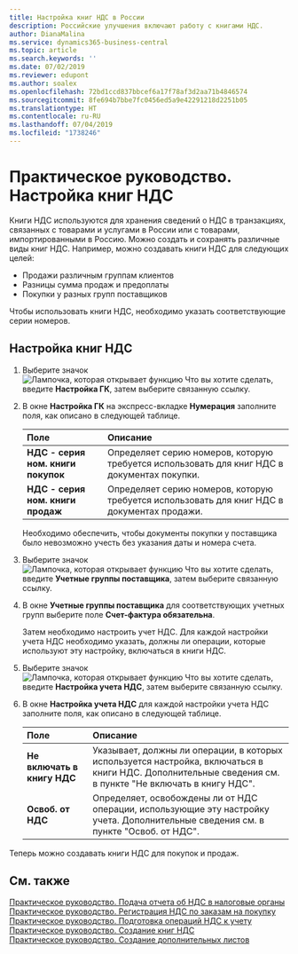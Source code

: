 ```yaml
---
title: Настройка книг НДС в России
description: Российские улучшения включают работу с книгами НДС.
author: DianaMalina
ms.service: dynamics365-business-central
ms.topic: article
ms.search.keywords: ''
ms.date: 07/02/2019
ms.reviewer: edupont
ms.author: soalex
ms.openlocfilehash: 72bd1ccd837bbcef6a17f78af3d2aa71b4846574
ms.sourcegitcommit: 8fe694b7bbe7fc0456ed5a9e42291218d2251b05
ms.translationtype: HT
ms.contentlocale: ru-RU
ms.lasthandoff: 07/04/2019
ms.locfileid: "1738246"
---
```

# <a name="how-to-set-up-vat-ledgers"></a>Практическое руководство. Настройка книг НДС

Книги НДС используются для хранения сведений о НДС в транзакциях, связанных с товарами и услугами в России или с товарами, импортированными в Россию. Можно создать и сохранять различные виды книг НДС. Например, можно создавать книги НДС для следующих целей:  

- Продажи различным группам клиентов
- Разницы сумма продаж и предоплаты
- Покупки у разных групп поставщиков

Чтобы использовать книги НДС, необходимо указать соответствующие серии номеров.

## <a name="to-set-up-vat-ledgers"></a>Настройка книг НДС

1. Выберите значок ![Лампочка, которая открывает функцию Что вы хотите сделать](../../media/ui-search/search_small.png "Что вы хотите сделать"), введите **Настройка ГК**, затем выберите связанную ссылку.

2. В окне **Настройка ГК** на экспресс-вкладке **Нумерация** заполните поля, как описано в следующей таблице.

   | Поле                            | Описание                                                  |
   | :------------------------------- | :----------------------------------------------------------- |
   | **НДС - серия ном. книги покупок** | Определяет серию номеров, которую требуется использовать для книг НДС в документах покупки. |
   | **НДС - серия ном. книги продаж**  | Определяет серию номеров, которую требуется использовать для книг НДС в документах продажи. |

   Необходимо обеспечить, чтобы документы покупки у поставщика было невозможно учесть без указания даты и номера счета.

3. Выберите значок ![Лампочка, которая открывает функцию Что вы хотите сделать](../../media/ui-search/search_small.png "Что вы хотите сделать"), введите **Учетные группы поставщика**, затем выберите связанную ссылку.

4. В окне **Учетные группы поставщика** для соответствующих учетных групп выберите поле **Счет-фактура обязательна**.

   Затем необходимо настроить учет НДС. Для каждой настройки учета НДС необходимо указать, должны ли операции, которые используют эту настройку, включаться в книги НДС.

5. Выберите значок ![Лампочка, которая открывает функцию Что вы хотите сделать](../../media/ui-search/search_small.png "Что вы хотите сделать"), введите **Настройка учета НДС**, затем выберите связанную ссылку.

6. В окне **Настройка учета НДС** для каждой настройки учета НДС заполните поля, как описано в следующей таблице.

   | Поле                           | Описание                                                  |
   | :------------------------------ | :----------------------------------------------------------- |
   | **Не включать в книгу НДС** | Указывает, должны ли операции, в которых используется настройка, включаться в книги НДС. Дополнительные сведения см. в пункте "Не включать в книгу НДС". |
   | **Освоб. от НДС**                  | Определяет, освобождены ли от НДС операции, использующие эту настройку учета. Дополнительные сведения см. в пункте "Освоб. от НДС". |

Теперь можно создавать книги НДС для покупок и продаж.

## <a name="see-also"></a>См. также

[Практическое руководство. Подача отчета об НДС в налоговые органы](../../finance-how-report-vat.md)  
[Практическое руководство. Регистрация НДС по заказам на покупку](How-to-Register-VAT-on-Purchase-Orders.md)  
[Практическое руководство. Подготовка операций НДС к учету](How-to-Prepare-VAT-Entries-for-Posting.md)  
[Практическое руководство. Создание книг НДС](How-to-Create-VAT-Ledgers.md)  
[Практическое руководство. Создание дополнительных листов](How-to-Create-Additional-Sheets.md)  
